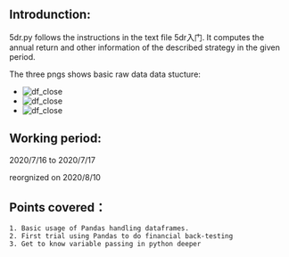 Introdunction:
--------------------------
5dr.py follows the instructions in the text file 5dr入门. It computes the annual return and other information of the described strategy in the given period.

The three pngs shows basic raw data data stucture:
   * ![df_close](https://raw.githubusercontent.com/Wayne-Liu-98/exercises/master/5dr/df_close.head().png)
   * ![df_close](https://raw.githubusercontent.com/Wayne-Liu-98/exercises/master/5dr/df_ind.head().png)
   * ![df_close](https://raw.githubusercontent.com/Wayne-Liu-98/exercises/master/5dr/df_ind.head().png)
    

Working period:
-------------------------
2020/7/16 to 2020/7/17

reorgnized on 2020/8/10

Points covered：
-------------
    1. Basic usage of Pandas handling dataframes.
    2. First trial using Pandas to do financial back-testing
    3. Get to know variable passing in python deeper
    
